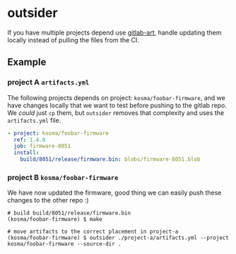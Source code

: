 # outsider
If you have multiple projects depend use [gitlab-art](https://github.com/kosma/gitlab-art),
handle updating them locally instead of pulling the files from the CI.

## Example
### project A `artifacts.yml`

The following projects depends on project: `kosma/foobar-firmware`, and we have changes
locally that we want to test before pushing to the gitlab repo. We _could_ just `cp` them,
but `outsider` removes that complexity and uses the `artifacts.yml` file.

```yml
- project: kosma/foobar-firmware
  ref: 1.4.0
  job: firmware-8051
  install:
    build/8051/release/firmware.bin: blobs/firmware-8051.blob
```

### project B `kosma/foobar-firmware`
We have now updated the firmware, good thing we can easily push these changes to the other repo :)
```
# build build/8051/release/firmware.bin
(kosma/foobar-firmware) $ make

# move artifacts to the correct placement in project-a
(kosma/foobar-firmware) $ outsider ./project-a/artifacts.yml --project kosma/foobar-firmware --source-dir .
```
